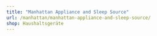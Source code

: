 ```yaml
---
title: "Manhattan Appliance and Sleep Source"
url: /manhattan/manhattan-appliance-and-sleep-source/
shop: Haushaltsgeräte
---
```

